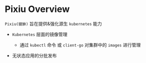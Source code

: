 # Pixiu Overview

`Pixiu(貔貅)` 旨在提供&强化源生 `kubernetes` 能力

- `Kubernetes` 层面的镜像管理
  - 通过 `kubectl` 命令 或 `client-go` 对集群中的 `images` 进行管理

- 无状态应用的分批发布
